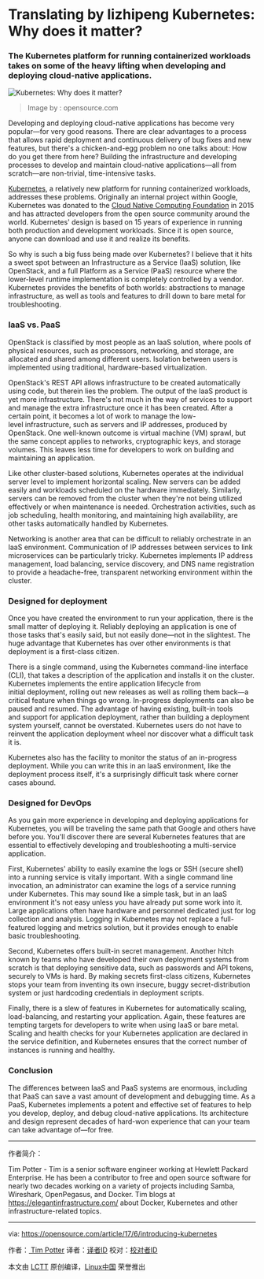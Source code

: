 Translating by lizhipeng
Kubernetes: Why does it matter?
============================================================

### The Kubernetes platform for running containerized workloads takes on some of the heavy lifting when developing and deploying cloud-native applications.


![Kubernetes: Why does it matter?](https://opensource.com/sites/default/files/styles/image-full-size/public/images/law/freesoftwareway_law3.png?itok=JMOFOYFp "Kubernetes: Why does it matter?")
>Image by : opensource.com

Developing and deploying cloud-native applications has become very popular—for very good reasons. There are clear advantages to a process that allows rapid deployment and continuous delivery of bug fixes and new features, but there's a chicken-and-egg problem no one talks about: How do you get there from here? Building the infrastructure and developing processes to develop and maintain cloud-native applications—all from scratch—are non-trivial, time-intensive tasks.

[Kubernetes][3], a relatively new platform for running containerized workloads, addresses these problems. Originally an internal project within Google, Kubernetes was donated to the [Cloud Native Computing Foundation][4] in 2015 and has attracted developers from the open source community around the world. Kubernetes' design is based on 15 years of experience in running both production and development workloads. Since it is open source, anyone can download and use it and realize its benefits.

So why is such a big fuss being made over Kubernetes? I believe that it hits a sweet spot between an Infrastructure as a Service (IaaS) solution, like OpenStack, and a full Platform as a Service (PaaS) resource where the lower-level runtime implementation is completely controlled by a vendor. Kubernetes provides the benefits of both worlds: abstractions to manage infrastructure, as well as tools and features to drill down to bare metal for troubleshooting.

### IaaS vs. PaaS

OpenStack is classified by most people as an IaaS solution, where pools of physical resources, such as processors, networking, and storage, are allocated and shared among different users. Isolation between users is implemented using traditional, hardware-based virtualization.

OpenStack's REST API allows infrastructure to be created automatically using code, but therein lies the problem. The output of the IaaS product is yet more infrastructure. There's not much in the way of services to support and manage the extra infrastructure once it has been created. After a certain point, it becomes a lot of work to manage the low-level infrastructure, such as servers and IP addresses, produced by OpenStack. One well-known outcome is virtual machine (VM) sprawl, but the same concept applies to networks, cryptographic keys, and storage volumes. This leaves less time for developers to work on building and maintaining an application.

Like other cluster-based solutions, Kubernetes operates at the individual server level to implement horizontal scaling. New servers can be added easily and workloads scheduled on the hardware immediately. Similarly, servers can be removed from the cluster when they're not being utilized effectively or when maintenance is needed. Orchestration activities, such as job scheduling, health monitoring, and maintaining high availability, are other tasks automatically handled by Kubernetes.

Networking is another area that can be difficult to reliably orchestrate in an IaaS environment. Communication of IP addresses between services to link microservices can be particularly tricky. Kubernetes implements IP address management, load balancing, service discovery, and DNS name registration to provide a headache-free, transparent networking environment within the cluster.

### Designed for deployment

Once you have created the environment to run your application, there is the small matter of deploying it. Reliably deploying an application is one of those tasks that's easily said, but not easily done—not in the slightest. The huge advantage that Kubernetes has over other environments is that deployment is a first-class citizen.

There is a single command, using the Kubernetes command-line interface (CLI), that takes a description of the application and installs it on the cluster. Kubernetes implements the entire application lifecycle from initial deployment, rolling out new releases as well as rolling them back—a critical feature when things go wrong. In-progress deployments can also be paused and resumed. The advantage of having existing, built-in tools and support for application deployment, rather than building a deployment system yourself, cannot be overstated. Kubernetes users do not have to reinvent the application deployment wheel nor discover what a difficult task it is.

Kubernetes also has the facility to monitor the status of an in-progress deployment. While you can write this in an IaaS environment, like the deployment process itself, it's a surprisingly difficult task where corner cases abound.

### Designed for DevOps

As you gain more experience in developing and deploying applications for Kubernetes, you will be traveling the same path that Google and others have before you. You'll discover there are several Kubernetes features that are essential to effectively developing and troubleshooting a multi-service application.

First, Kubernetes' ability to easily examine the logs or SSH (secure shell) into a running service is vitally important. With a single command line invocation, an administrator can examine the logs of a service running under Kubernetes. This may sound like a simple task, but in an IaaS environment it's not easy unless you have already put some work into it. Large applications often have hardware and personnel dedicated just for log collection and analysis. Logging in Kubernetes may not replace a full-featured logging and metrics solution, but it provides enough to enable basic troubleshooting.

Second, Kubernetes offers built-in secret management. Another hitch known by teams who have developed their own deployment systems from scratch is that deploying sensitive data, such as passwords and API tokens, securely to VMs is hard. By making secrets first-class citizens, Kubernetes stops your team from inventing its own insecure, buggy secret-distribution system or just hardcoding credentials in deployment scripts.

Finally, there is a slew of features in Kubernetes for automatically scaling, load-balancing, and restarting your application. Again, these features are tempting targets for developers to write when using IaaS or bare metal. Scaling and health checks for your Kubernetes application are declared in the service definition, and Kubernetes ensures that the correct number of instances is running and healthy.

### Conclusion

The differences between IaaS and PaaS systems are enormous, including that PaaS can save a vast amount of development and debugging time. As a PaaS, Kubernetes implements a potent and effective set of features to help you develop, deploy, and debug cloud-native applications. Its architecture and design represent decades of hard-won experience that can your team can take advantage of—for free.

--------------------------------------------------------------------------------

作者简介：

Tim Potter - Tim is a senior software engineer working at Hewlett Packard Enterprise. He has been a contributor to free and open source software for nearly two decades working on a variety of projects including Samba, Wireshark, OpenPegasus, and Docker. Tim blogs at https://elegantinfrastructure.com/ about Docker, Kubernetes and other infrastructure-related topics.

-----


via: https://opensource.com/article/17/6/introducing-kubernetes

作者：[ Tim Potter][a]
译者：[译者ID](https://github.com/译者ID)
校对：[校对者ID](https://github.com/校对者ID)

本文由 [LCTT](https://github.com/LCTT/TranslateProject) 原创编译，[Linux中国](https://linux.cn/) 荣誉推出

[a]:https://opensource.com/users/tpot
[1]:https://opensource.com/article/17/6/introducing-kubernetes?rate=RPoUoHXYQXbTb7DHQCDsHgR1ZcfLSoquZ8xVZzfMtxM
[2]:https://opensource.com/user/63281/feed
[3]:https://kubernetes.io/
[4]:https://www.cncf.io/
[5]:https://opensource.com/users/tpot
